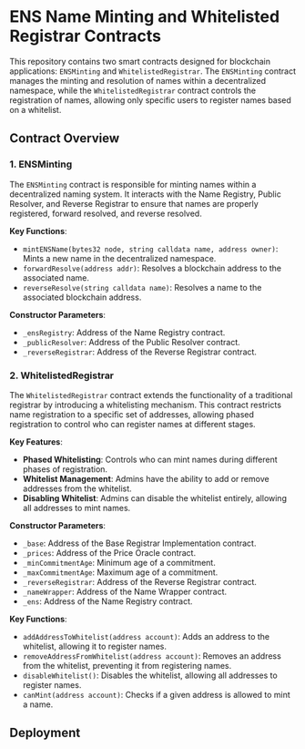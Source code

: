 # ENS Name Minting and Whitelisted Registrar Contracts

This repository contains two smart contracts designed for blockchain applications: `ENSMinting` and `WhitelistedRegistrar`. The `ENSMinting` contract manages the minting and resolution of names within a decentralized namespace, while the `WhitelistedRegistrar` contract controls the registration of names, allowing only specific users to register names based on a whitelist.

## Contract Overview

### 1. ENSMinting

The `ENSMinting` contract is responsible for minting names within a decentralized naming system. It interacts with the Name Registry, Public Resolver, and Reverse Registrar to ensure that names are properly registered, forward resolved, and reverse resolved.

**Key Functions**:
- `mintENSName(bytes32 node, string calldata name, address owner)`: Mints a new name in the decentralized namespace.
- `forwardResolve(address addr)`: Resolves a blockchain address to the associated name.
- `reverseResolve(string calldata name)`: Resolves a name to the associated blockchain address.

**Constructor Parameters**:
- `_ensRegistry`: Address of the Name Registry contract.
- `_publicResolver`: Address of the Public Resolver contract.
- `_reverseRegistrar`: Address of the Reverse Registrar contract.

### 2. WhitelistedRegistrar

The `WhitelistedRegistrar` contract extends the functionality of a traditional registrar by introducing a whitelisting mechanism. This contract restricts name registration to a specific set of addresses, allowing phased registration to control who can register names at different stages.

**Key Features**:
- **Phased Whitelisting**: Controls who can mint names during different phases of registration.
- **Whitelist Management**: Admins have the ability to add or remove addresses from the whitelist.
- **Disabling Whitelist**: Admins can disable the whitelist entirely, allowing all addresses to mint names.

**Constructor Parameters**:
- `_base`: Address of the Base Registrar Implementation contract.
- `_prices`: Address of the Price Oracle contract.
- `_minCommitmentAge`: Minimum age of a commitment.
- `_maxCommitmentAge`: Maximum age of a commitment.
- `_reverseRegistrar`: Address of the Reverse Registrar contract.
- `_nameWrapper`: Address of the Name Wrapper contract.
- `_ens`: Address of the Name Registry contract.

**Key Functions**:
- `addAddressToWhitelist(address account)`: Adds an address to the whitelist, allowing it to register names.
- `removeAddressFromWhitelist(address account)`: Removes an address from the whitelist, preventing it from registering names.
- `disableWhitelist()`: Disables the whitelist, allowing all addresses to register names.
- `canMint(address account)`: Checks if a given address is allowed to mint a name.

## Deployment

